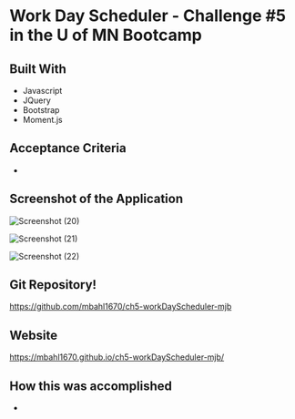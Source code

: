# Work Day Scheduler - Challenge #5 in the U of MN Bootcamp

## Built With
* Javascript
* JQuery
* Bootstrap
* Moment.js

## Acceptance Criteria
* 

## Screenshot of the Application
![Screenshot (20)](https://user-images.githubusercontent.com/90292697/141660152-4c4fcb57-5b65-47ac-88ff-5e7772d8c8a2.png)

![Screenshot (21)](https://user-images.githubusercontent.com/90292697/141660155-adba48ec-af2d-43e3-9a6b-0b83b327997e.png)

![Screenshot (22)](https://user-images.githubusercontent.com/90292697/141660324-b77b3763-53bc-4ee6-8b66-6439150ddb91.png)

## Git Repository!
https://github.com/mbahl1670/ch5-workDayScheduler-mjb

## Website
https://mbahl1670.github.io/ch5-workDayScheduler-mjb/

## How this was accomplished
* 

